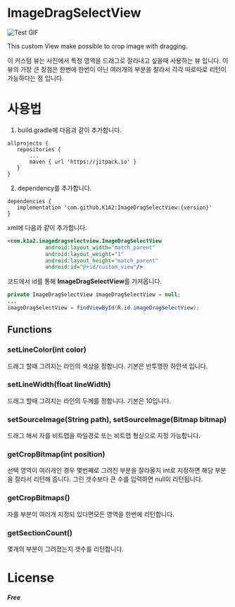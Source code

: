 # ImageDragSelectView
![Test GIF](https://github.com/K1A2/ImageDragSelectView/blob/master/selectview_test.gif)


This custom View make possible to crop image with dragging.
 
 이 커스텀 뷰는 사진에서 특정 영역을 드래그로 잘라내고 싶을때 사용하는 뷰 입니다. 이 뷰의 가장 큰 장점은 한번에 한번이 아닌 여러개의 부분을 잘라서 각각 따로따로 리턴이 가능하다는 점 입니다.
 # 사용법
 1. build.gradle에 다음과 같이 추가합니다.
 ```
 allprojects {
	repositories {
		...
		maven { url 'https://jitpack.io' }
	}
}
```
 
 
 2. dependency를 추가합니다.
 ```
 dependencies {
 	implementation 'com.github.K1A2:ImageDragSelectView:{version}'
}
```


xml에 다음과 같이 추가합니다.
```xml
<com.k1a2.imagedragselectview.ImageDragSelectView
            android:layout_width="match_parent"
            android:layout_weight="1"
            android:layout_height="match_parent"
            android:id="@+id/custom_view"/>
```


코드애서 id를 통해 **ImageDragSelectView**를 가져옵니다.
```java
private ImageDragSelectView imageDragSelectView = null;
...
imageDragSelectView = findViewById(R.id.imageDragSelectView);
```

## Functions
### setLineColor(int color)
드래그 할때 그려지는 라인의 색상을 정합니다. 기본은 반투명한  하얀색 입니다.
### setLineWidth(float lineWidth)
드래그 할때 그려지는 라인의 두께를 정합니다. 기본은 10입니다.
### setSourceImage(String path), setSourceImage(Bitmap bitmap)
드래그 해서 자를 비트맵을 파일경로 또는 비트맵 형싣으로 지정 가능합니다.
### getCropBitmap(int position)
선택 영역이 여러개인 경우 몇번째로 그려진 부분을 잘라올지 int로 지정하면 해당 부분을 잘라서 리턴해 줍니다. 그린 갯수보다 큰 수를 입력하면 null이 리턴됩니다.
### getCropBitmaps()
자를 부분이 여러개 지정되 있다면모든 영역을 한번에 리턴합니다.
### getSectionCount()
몇개의 부분이 그려졌는지 갯수를 리턴합니다.

# License
*****Free*****

